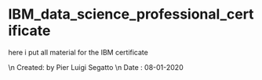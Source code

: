 # IBM_data_science_professional_certificate
here i put all material for the IBM certificate

\n Created: by Pier Luigi Segatto 
\n Date : 08-01-2020
